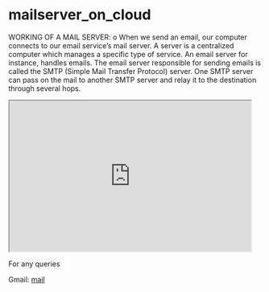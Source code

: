 # mailserver_on_cloud
<html>

<body>
<p>
WORKING OF A MAIL SERVER:
o	When we send an email, our computer connects to our email service’s mail server. A server is a centralized computer which manages a specific type of service. An email server for instance, handles emails. The email server responsible for sending emails is called the SMTP (Simple Mail Transfer Protocol) server. One SMTP server can pass on the mail to another SMTP server and relay it to the destination through several hops.
  </p>
 <iframe width="480" height="300"
src="https://youtu.be/3Wq-ghtB0XQ" ></iframe>
  <p>For any queries</p>
Gmail: <a href="email:aveekdey14@gmail.com">mail</a><br>
</body>

</html>
